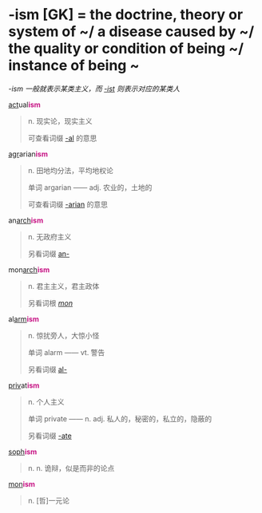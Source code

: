 # -ism [GK] = the doctrine, theory or system of ~/ a disease caused by ~/ the quality or condition of being ~/ instance of being ~

*-ism 一般就表示某类主义，而 [-ist](-ist.md) 则表示对应的某类人*

[act](_act_.md)ual<b style="color: #C71585;">ism</b>
> n. 现实论，现实主义
>
> 可查看词缀 [-al](-al.md) 的意思

[agr](_agr_.md)arian<b style="color: #C71585;">ism</b>
> n. 田地均分法，平均地权论
>
> 单词 argarian —— adj. 农业的，土地的
>
> 可查看词缀 [-arian](-arian.md) 的意思

an[arch](_arch_.md)<b style="color: #C71585;">ism</b>
> n. 无政府主义
>
> 另看词缀 [an-](a-.2.md)

mon[arch](_arch_.md)<b style="color: #C71585;">ism</b>
> n. 君主主义，君主政体
>
> 另看词根 [_mon_](_mon_.2.md)

al[arm](_arm_.md)<b style="color: #C71585;">ism</b>
> n. 惊扰旁人，大惊小怪
>
> 单词 alarm —— vt. 警告
>
> 另看词缀 [al-](ad-.md)

[priv](_priv_.md)at<b style="color: #C71585;">ism</b>
> n. 个人主义
>
> 单词 private —— n. adj. 私人的，秘密的，私立的，隐蔽的
>
> 另看词缀 [-ate](-ate.md)

[soph](_soph_.md)<b style="color: #C71585;">ism</b>
> n. n. 诡辩，似是而非的论点

[mon](_mon_.2.md)<b style="color: #C71585;">ism</b>
> n. [哲]一元论